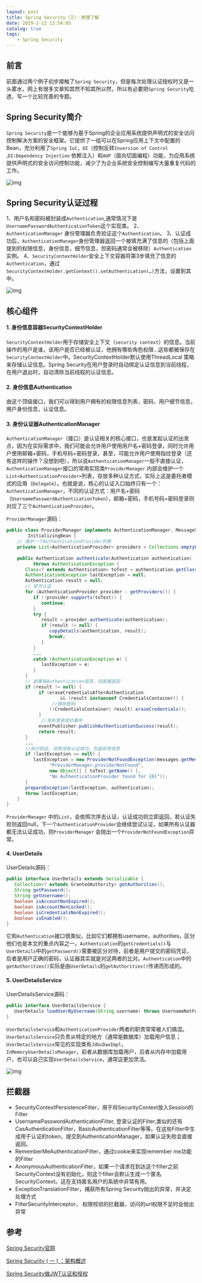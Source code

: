```yaml
---
layout: post
title: Spring Security（三）：原理了解
date: 2019-2-13 13:54:05
catalog: true
tags:
    - Spring Security
---
```


## 前言

前面通过两个例子初步接触了`Spring Security`，但是每次处理认证授权时又是一头雾水，网上有很多文章知其然不知其所以然，所以有必要把`Spring Security`吃透，写一个比较完善的专题。

## Spring Security简介

`Spring Security`是一个能够为基于Spring的企业应用系统提供声明式的安全访问控制解决方案的安全框架。它提供了一组可以在Spring应用上下文中配置的Bean，充分利用了`Spring IoC`，`DI`（控制反转`Inversion of Control` ,`DI:Dependency Injection` 依赖注入）和`AOP`（面向切面编程）功能，为应用系统提供声明式的安全访问控制功能，减少了为企业系统安全控制编写大量重复代码的工作。

![img](../../../../img/in-post/post-spring-security/1.png)

## Spring Security认证过程

1、用户名和密码被封装成`Authentication`,通常情况下是`UsernamePasswordAuthenticationToken`这个实现类。
2、`AuthenticationManager` 身份管理器负责验证这个`Authentication`。
3、认证成功后，`AuthenticationManager`身份管理器返回一个被填充满了信息的（包括上面提到的权限信息，身份信息，细节信息，但密码通常会被移除）`Authentication`实例。
4、`SecurityContextHolder`安全上下文容器将第3步填充了信息的`Authentication`，通过`SecurityContextHolder.getContext().setAuthentication(…)`方法，设置到其中。

![img](../../../../img/in-post/post-spring-security/3.jpg)

## 核心组件

#### 1. 身份信息容器SecurityContextHolder

`SecurityContextHolder`用于存储安全上下文（`security context`）的信息。当前操作的用户是谁，该用户是否已经被认证，他拥有哪些角色权限…这些都被保存在`SecurityContextHolder`中。SecurityContextHolder默认使用ThreadLocal 策略来存储认证信息。Spring Security在用户登录时自动绑定认证信息到当前线程，在用户退出时，自动清除当前线程的认证信息。

#### 2. 身份信息Authentication

由这个顶级接口，我们可以得到用户拥有的权限信息列表，密码，用户细节信息，用户身份信息，认证信息。

#### 3. 身份认证器AuthenticationManager

`AuthenticationManager`（接口）是认证相关的核心接口，也是发起认证的出发点，因为在实际需求中，我们可能会允许用户使用用户名+密码登录，同时允许用户使用邮箱+密码，手机号码+密码登录，甚至，可能允许用户使用指纹登录（还有这样的操作？没想到吧），所以说`AuthenticationManager`一般不直接认证，`AuthenticationManager`接口的常用实现类`ProviderManager` 内部会维护一个`List<AuthenticationProvider>`列表，存放多种认证方式，实际上这是委托者模式的应用（`Delegate`）。也就是说，核心的认证入口始终只有一个：`AuthenticationManager`，不同的认证方式：用户名+密码（`UsernamePasswordAuthenticationToken`），邮箱+密码，手机号码+密码登录则对应了三个`AuthenticationProvider`。

`ProviderManager`源码：

```java
public class ProviderManager implements AuthenticationManager, MessageSourceAware,
        InitializingBean {
    // 维护一个AuthenticationProvider列表
    private List<AuthenticationProvider> providers = Collections.emptyList();
 
    public Authentication authenticate(Authentication authentication)
          throws AuthenticationException {
       Class<? extends Authentication> toTest = authentication.getClass();
       AuthenticationException lastException = null;
       Authentication result = null;
       // 依次认证
       for (AuthenticationProvider provider : getProviders()) {
          if (!provider.supports(toTest)) {
             continue;
          }
          try {
             result = provider.authenticate(authentication);
             if (result != null) {
                copyDetails(authentication, result);
                break;
             }
          }
          ...
          catch (AuthenticationException e) {
             lastException = e;
          }
       }
       // 如果有Authentication信息，则直接返回
       if (result != null) {
            if (eraseCredentialsAfterAuthentication
                    && (result instanceof CredentialsContainer)) {
                 //移除密码
                ((CredentialsContainer) result).eraseCredentials();
            }
             //发布登录成功事件
            eventPublisher.publishAuthenticationSuccess(result);
            return result;
       }
       ...
       //执行到此，说明没有认证成功，包装异常信息
       if (lastException == null) {
          lastException = new ProviderNotFoundException(messages.getMessage(
                "ProviderManager.providerNotFound",
                new Object[] { toTest.getName() },
                "No AuthenticationProvider found for {0}"));
       }
       prepareException(lastException, authentication);
       throw lastException;
    }
}
```

`ProviderManager` 中的`List`，会依照次序去认证，认证成功则立即返回，若认证失败则返回null，下一个`AuthenticationProvider`会继续尝试认证，如果所有认证器都无法认证成功，则`ProviderManager` 会抛出一个`ProviderNotFoundException`异常。

#### 4. UserDetails

UserDetails源码：

```java
public interface UserDetails extends Serializable {
   Collection<? extends GrantedAuthority> getAuthorities();
   String getPassword();
   String getUsername();
   boolean isAccountNonExpired();
   boolean isAccountNonLocked();
   boolean isCredentialsNonExpired();
   boolean isEnabled();
}
```

它和`Authentication`接口很类似，比如它们都拥有username，authorities，区分他们也是本文的重点内容之一。`Authentication`的`getCredentials()`与`UserDetails`中的`getPassword()`需要被区分对待，前者是用户提交的密码凭证，后者是用户正确的密码，认证器其实就是对这两者的比对。`Authentication`中的`getAuthorities()`实际是由`UserDetails`的`getAuthorities()`传递而形成的。

#### 5. UserDetailsService

UserDetailsService源码：

```java
public interface UserDetailsService {
   UserDetails loadUserByUsername(String username) throws UsernameNotFoundException;
}
```

`UserDetailsService`和`AuthenticationProvider`两者的职责常常被人们搞混。`UserDetailsService`只负责从特定的地方（通常是数据库）加载用户信息；`UserDetailsService`常见的实现类有`JdbcDaoImpl`，`InMemoryUserDetailsManager`，前者从数据库加载用户，后者从内存中加载用户，也可以自己实现`UserDetailsService`，通常这更加灵活。

![img](../../../../img/in-post/post-spring-security/2.png)

## 拦截器

- SecurityContextPersistenceFilter，用于将SecurityContext放入Session的Filter
- UsernamePasswordAuthenticationFilter, 登录认证的Filter,类似的还有CasAuthenticationFilter，BasicAuthenticationFilter等等。在这些Filter中生成用于认证的token，提交到AuthenticationManager，如果认证失败会直接返回。
- RememberMeAuthenticationFilter，通过cookie来实现remember me功能的Filter
- AnonymousAuthenticationFilter，如果一个请求在到达这个filter之前SecurityContext没有初始化，则这个filter会默认生成一个匿名SecurityContext。这在支持匿名用户的系统中非常有用。
- ExceptionTranslationFilter，捕获所有Spring Security抛出的异常，并决定处理方式
- FilterSecurityInterceptor， 权限校验的拦截器，访问的url权限不足时会抛出异常

## 参考

[Spring Security官网](https://projects.spring.io/spring-security/)

[Spring Security ( 一 ) ：架构概述](http://www.importnew.com/26712.html)

[Spring Security做JWT认证和授权](https://www.jianshu.com/p/d5ce890c67f7)